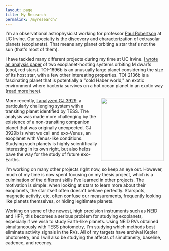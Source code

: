 ```yaml
---
layout: page
title: My Research
permalink: /myresearch/
---
```




I'm an observational astrophysicist working for professor [Paul Robertson](https://faculty.sites.uci.edu/robertson/) at UC Irvine. Our specialty is the discovery and characterization of extrasolar planets (exoplanets). That means any planet orbiting a star that's not the sun (that's most of them).

I have tackled many different projects during my time at UC Irvine. [I wrote an analysis paper](https://ui.adsabs.harvard.edu/abs/2022AJ....163..286B/abstract) of two exoplanet-hosting systems orbiting M dwarfs (cool, red stars). TOI-1696b is an unusually large planet considering the size of its host star, with a few other interesting properties. TOI-2136b is a fascinating planet that is potentially a "cold Haber world," an exotic environment where bacteria survives on a hot ocean planet in an exotic way ([read more here](https://hpf.psu.edu/2022/09/15/toi-2136b/)).

<img align="right" width="200" height="200" src="../Images/MR_GJ3929.jpeg">

More recently, [I analyzed GJ 3929](https://ui.adsabs.harvard.edu/abs/2022ApJ...936...55B/abstract), a particularly challenging system with a transiting planet identified by TESS. The analysis was made more challenging by the existence of a non-transiting companion planet that was originally unexpected. GJ 3929b is what we call and exo-Venus, an exoplanet with Venus-like conditions. Studying such planets is highly scientifically interesting in its own right, but also helps pave the way for the study of future exo-Earths.

I'm working on many other projects right now, so keep an eye out. However, much of my time is now spent focusing on my thesis project, which is a culmination of the different skills I've learned in other projects. The motivation is simple: when looking at stars to learn more about their exoplanets, the star itself often doesn't behave perfectly. Starspots, magnetic activity, etc, often confuse our measurements, frequently looking like planets themselves, or hiding legitimate planets.

Working on some of the newest, high precision instruments such as NEID and HPF, this becomes a serious problem for studying exoplanets, especially if we wish to study Earth-like planets. Using NEID RVs obtained simultaneously with TESS photometry, I'm studying which methods best eliminate activity signals in the RVs. All of my targets have archival Kepler photometry, and I will also be studying the affects of simultaneity, baseline, cadence, and recency.
